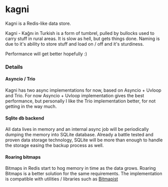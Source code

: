# kagni
Kagni is a Redis-like data store. 

Kagni - Kağnı in Turkish is a form of tumbrel, pulled by bullocks used to carry stuff in rural areas. It is slow as hell, but gets things done. Naming is due to it's ability to store stuff and load on / off   and it's sturdiness. 

Performance will get better hopefully :) 

### Details

#### Asyncio / Trio

Kagni has two async implementations for now, based on Asyncio + Uvloop and Trio. For now Asyncio + Uvloop implementation gives the best performance, but personally I like the Trio implementation better, for not getting in the way much.

#### Sqlite db backend 

All data lives in memory and an internal async job will be periodically dumping the memory into SQLite database.
Already a battle tested and proven data storage technology, SQLite will be more than enough to handle the storage 
easing the backup process as well. 


#### Roaring bitmaps

Bitmaps in Redis start to hog memory in time as the data grows. Roaring Bitmaps is a better solution for the same requirements.
The implementation is compatible with utilities / libraries such as [Bitmapist](https://github.com/Doist/bitmapist) 
